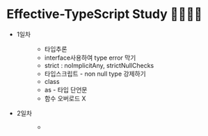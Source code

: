 ﻿# Effective-TypeScript Study ✍🏻✍🏻

 <ul>
   <li>
     <dl>
      <dt>1일차</dt>
      <dd>
        <ul>
          <li>타입추론</li>
          <li>interface사용하여 type error 막기</li>
          <li>strict : noImplicitAny, strictNullChecks</li>
          <li>타입스크립트 - non null type 강제하기</li>
          <li>class </li>
          <li>as - 타입 단언문 </li>
          <li>함수 오버로드 X </li>
        </ul>
      </dd>
     </dl>
   </li>
   <li>
     <dl>
      <dt>2일차</dt>
      <dd>
        <ul>
          <li></li>
        </ul>
      </dd>
     </dl>
   </li>
 </ul>
